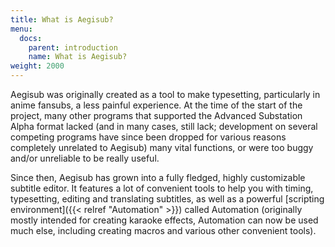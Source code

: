 ```yaml
---
title: What is Aegisub?
menu:
  docs:
    parent: introduction
    name: What is Aegisub?
weight: 2000
---
```


Aegisub was originally created as a tool to make typesetting,
particularly in anime fansubs, a less painful experience. At the time
of the start of the project, many other programs that supported the
Advanced Substation Alpha format lacked (and in many cases, still lack;
development on several competing programs have since been dropped for
various reasons completely unrelated to Aegisub) many vital functions,
or were too buggy and/or unreliable to be really useful.

Since then, Aegisub has grown into a fully fledged, highly customizable
subtitle editor. It features a lot of convenient tools to help you with
timing, typesetting, editing and translating subtitles, as well as a
powerful [scripting environment]({{< relref "Automation" >}}) called Automation
(originally mostly intended for creating karaoke effects, Automation
can now be used much else, including creating macros and various other
convenient tools).

